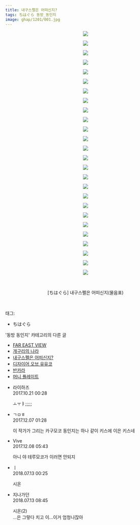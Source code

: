 ```yaml
---
title: 내구스펠은 어떠신지?
tags: ちはぐら 동방_동인지
image: ghap/1201/001.jpg
---
```

<div class="article">
<p style="text-align: center; clear: none; float: none;"><img src="{{ site.nasurl }}/ghap/1201/001.jpg"/></p>
<p style="text-align: center; clear: none; float: none;"><img src="{{ site.nasurl }}/ghap/1201/002.jpg"/></p>
<p style="text-align: center; clear: none; float: none;"><img src="{{ site.nasurl }}/ghap/1201/003.jpg"/></p>
<p style="text-align: center; clear: none; float: none;"><img src="{{ site.nasurl }}/ghap/1201/004.jpg"/></p>
<p style="text-align: center; clear: none; float: none;"><img src="{{ site.nasurl }}/ghap/1201/005.jpg"/></p>
<p style="text-align: center; clear: none; float: none;"><img src="{{ site.nasurl }}/ghap/1201/006.jpg"/></p>
<p style="text-align: center; clear: none; float: none;"><img src="{{ site.nasurl }}/ghap/1201/007.jpg"/></p>
<p style="text-align: center; clear: none; float: none;"><img src="{{ site.nasurl }}/ghap/1201/008.jpg"/></p>
<p style="text-align: center; clear: none; float: none;"><img src="{{ site.nasurl }}/ghap/1201/009.jpg"/></p>
<p style="text-align: center; clear: none; float: none;"><img src="{{ site.nasurl }}/ghap/1201/010.jpg"/></p>
<p style="text-align: center; clear: none; float: none;"><img src="{{ site.nasurl }}/ghap/1201/011.jpg"/></p>
<p style="text-align: center; clear: none; float: none;"><img src="{{ site.nasurl }}/ghap/1201/012.jpg"/></p>
<p style="text-align: center; clear: none; float: none;"><img src="{{ site.nasurl }}/ghap/1201/013.jpg"/></p>
<p style="text-align: center; clear: none; float: none;"><img src="{{ site.nasurl }}/ghap/1201/014.jpg"/></p>
<p style="text-align: center; clear: none; float: none;"><img src="{{ site.nasurl }}/ghap/1201/015.jpg"/></p>
<p style="text-align: center; clear: none; float: none;"><img src="{{ site.nasurl }}/ghap/1201/016.jpg"/></p>
<p style="text-align: center; clear: none; float: none;"><img src="{{ site.nasurl }}/ghap/1201/017.jpg"/></p>
<p style="text-align: center; clear: none; float: none;"><img src="{{ site.nasurl }}/ghap/1201/018.jpg"/></p>
<p style="text-align: center; clear: none; float: none;"><img src="{{ site.nasurl }}/ghap/1201/019.jpg"/></p>
<p style="text-align: center; clear: none; float: none;"><img src="{{ site.nasurl }}/ghap/1201/020.jpg"/></p>
<p style="text-align: center; clear: none; float: none;"><img src="{{ site.nasurl }}/ghap/1201/021.jpg"/></p>
<p style="text-align: center; clear: none; float: none;"><img src="{{ site.nasurl }}/ghap/1201/022.jpg"/></p>
<p style="text-align: center; clear: none; float: none;"><img src="{{ site.nasurl }}/ghap/1201/023.jpg"/></p>
<p style="text-align: center; clear: none; float: none;"><img src="{{ site.nasurl }}/ghap/1201/024.jpg"/></p>
<p style="text-align: center; clear: none; float: none;"><img src="{{ site.nasurl }}/ghap/1201/025.jpg"/></p>
<p style="text-align: center; clear: none; float: none;"><img src="{{ site.nasurl }}/ghap/1201/026.jpg"/></p>
<p style="text-align: center; clear: none; float: none;"><br/></p>
<p style="text-align: center; clear: none; float: none;">[ちはぐら] 내구스펠은 어떠신지(물음표)</p>
<p><br/></p>
</div><div class="tagTrail">
<p>태그: </p>
<ul>
<li>ちはぐら</li>
</ul>
</div><div class="another">
<p>'동방 동인지' 카테고리의 다른 글</p>
<ul>
<li><a href="/2016-07-29-ghap_1203">FAR EAST VIEW</a></li>
<li><a href="/2016-07-29-ghap_1202">개구리의 나라</a></li>
<li><a href="/2016-07-29-ghap_1201">내구스펠은 어떠신지?</a></li>
<li><a href="/2016-07-29-ghap_1200">디자이어 오브 유유코</a></li>
<li><a href="/2016-07-29-ghap_1199">반카라</a></li>
<li><a href="/2016-07-29-ghap_1198">머니 퓰레이트</a></li>
</ul>
</div><div class="cb_module cb_fluid">
<div class="cb_wrt cb_profile">
<div class="comment">
<ul>
<li class="cb_thumb_off" id="comment15110572">
<div class="cb_comment_area">
<div class="cb_info_area">
<div class="cb_section">
<span class="cb_nick_name">라이하즈</span>
</div>
<div class="cb_section">
<span class="cb_date">2017.10.21 00:28 </span>
</div>
</div>
<div class="cb_dsc_comment">
<p class="cb_dsc">
											ㅗㅜㅑ;;;;;
										</p>
</div>
</div></li>
<li class="cb_thumb_off" id="comment15146506">
<div class="cb_comment_area">
<div class="cb_info_area">
<div class="cb_section">
<span class="cb_nick_name">ㄱㅁㅎ</span>
</div>
<div class="cb_section">
<span class="cb_date">2017.12.07 01:28 </span>
</div>
</div>
<div class="cb_dsc_comment">
<p class="cb_dsc">
											이 작가가 그리는 카구모코 동인지는 하나 같이 키스에 이은 키스네
										</p>
</div>
</div></li>
<li class="cb_thumb_off" id="comment15147357">
<div class="cb_comment_area">
<div class="cb_info_area">
<div class="cb_section">
<span class="cb_nick_name">Vive</span>
</div>
<div class="cb_section">
<span class="cb_date">2017.12.08 05:43 </span>
</div>
</div>
<div class="cb_dsc_comment">
<p class="cb_dsc">
											아니 야 테루모코가 이러면 안되지
										</p>
</div>
</div></li>
<li class="cb_thumb_off" id="comment15285089">
<div class="cb_comment_area">
<div class="cb_info_area">
<div class="cb_section">
<span class="cb_nick_name">ㅣ</span>
</div>
<div class="cb_section">
<span class="cb_date">2018.07.13 00:25 </span>
</div>
</div>
<div class="cb_dsc_comment">
<p class="cb_dsc">
											시온
										</p>
</div>
</div></li>
<li class="cb_thumb_off" id="comment15285798">
<div class="cb_comment_area">
<div class="cb_info_area">
<div class="cb_section">
<span class="cb_nick_name">지나가던</span>
</div>
<div class="cb_section">
<span class="cb_date">2018.07.13 08:45 </span>
</div>
</div>
<div class="cb_dsc_comment">
<p class="cb_dsc">
											시온(2)<br/>
...은 그렇다 치고 이...이거 엄청나잖아
										</p>
</div>
</div></li>
</ul>
</div>
</div><!-- commentList close -->
</div>